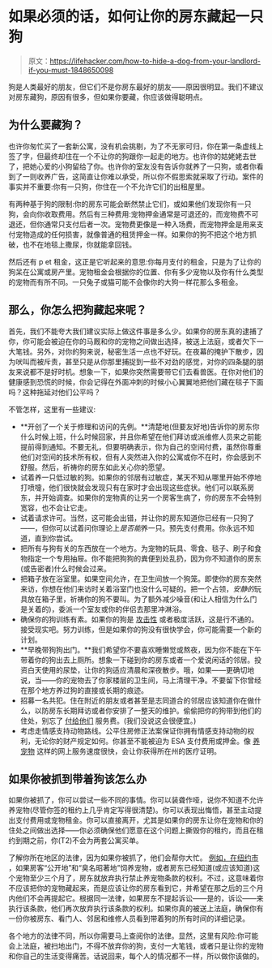 # 如果必须的话，如何让你的房东藏起一只狗

> 原文：<https://lifehacker.com/how-to-hide-a-dog-from-your-landlord-if-you-must-1848650098>

狗是人类最好的朋友，但它们不是你房东最好的朋友——原因很明显。我们不建议对房东藏狗，原因有很多，但如果你要藏，你应该做得聪明点。



## **为什么要藏狗？**

也许你匆忙买了一套新公寓，没有机会挑剔，为了不无家可归，你在第一条虚线上签了字，但最终却住在一个不让你的狗跟你一起走的地方。也许你的姑姥姥去世了，把她心爱的小狗留给了你。也许你的室友没有告诉你就养了一只狗，或者你看到了一则收养广告，这简直让你难以承受，所以你不假思索就采取了行动。案件的事实并不重要:你有一只狗，你住在一个不允许它们的出租屋里。

有两种基于狗的限制:你的房东可能会断然禁止它们，或如果他们发现你有一只狗，会向你收取费用。然后有三种费用:宠物押金通常是可退还的，而宠物费不可退还，但你通常只支付后者一次。宠物费更像是一种入场费，而宠物押金是用来支付宠物造成的任何损害，就像普通的租赁押金一样。如果你的狗不把这个地方抓破，也不在地毯上撒尿，你就能拿回钱。

然后还有 p et 租金，这正是它听起来的意思:你每月支付的租金，只是为了让你的狗呆在公寓或房产里。宠物租金会根据你的位置、你有多少宠物以及你有什么类型的宠物而有所不同。一只兔子或猫可能不会像你的大狗一样花那么多租金。

## 那么，你怎么把狗藏起来呢？

首先，我们不能夸大我们建议实际上做这件事是多么少。如果你的房东真的逮捕了你，你可能会被迫在你的马厩和你的宠物之间做出选择，被送上法庭，或者欠下一大笔钱。另外，对你的狗来说，秘密生活一点也不好玩。在夜幕的掩护下散步，因为吠叫而被斥责，甚至只是从你那里捕捉到一些不对劲的感觉，对你的四条腿的朋友来说都不是好时机。想象一下，如果你突然需要带它们去看兽医。在你对他们的健康感到恐慌的时候，你会记得在外面冲刺的时候小心翼翼地把他们藏在毯子下面吗？这种拖延对他们公平吗？

不管怎样，这里有一些建议:

*   **开创了一个关于修理和访问的先例。**清楚地(但要友好地)告诉你的房东你什么时候上班，什么时候回家，并且你希望在他们拜访或派维修人员来之前能提前得到通知。不要无礼，但要明确表示，你为自己的空间付费，虽然你尊重他们对空间的技术所有权，但有人突然进入你的公寓或你不在时，你会感到不舒服。然后，祈祷你的房东如此关心你的愿望。
*   试着养一只低过敏的狗。如果你的邻居有过敏症，某天不知从哪里开始不停地打喷嚏，他们很快就会发现只有在家时才会出现这些症状。他们可以联系房东，并开始调查。如果你的宠物真的让另一个房客生病了，你的房东不会特别宽容，也不会让它走。
*   试着请求许可。当然，这可能会出错，并让你的房东知道你已经有一只狗了——，但你可以试着问你理论上*是否能*养一只。预先支付费用。你永远不知道，直到你尝试。
*   把所有与狗有关的东西放在一个地方。为宠物的玩具、零食、毯子、刷子和食物指定一个专用抽屉。你不能把狗狗的粪便到处乱扔，因为你不知道你的房东(或告密者)什么时候会过来。
*   把箱子放在浴室里。如果空间允许，在卫生间放一个狗笼。即使你的房东突然来访，你想在他们来访时关着浴室门也没什么可疑的。把一个占领，*安静的*玩具放在箱子里，祈祷你的狗不要叫。为了额外减少噪音(和让人相信为什么门是关着的)，委派一个室友或你的伴侣去那里冲淋浴。
*   确保你的狗训练有素。如果你的狗是 [攻击性](https://lifehacker.com/how-to-figure-out-why-your-dog-is-aggressive-and-what-t-1847483569) 或者极度活跃，这是行不通的。接受现实吧。努力训练，但是如果你的狗没有很快学会，你可能需要一个新的计划。
*   **早晚带狗狗出门。**我们希望你不要喜欢睡懒觉或熬夜，因为你不能在下午带着你的狗出去上厕所。想象一下碰到你的房东或者一个爱说闲话的邻居。投资白天使用的尿垫，让你的狗适应清晨和深夜散步。哦，如果——更确切地说，当——你的宠物去了你家楼层的卫生间，马上清理干净。不要留下你曾经在那个地方养过狗的直接或长期的痕迹。
*   招募一名共犯。住在附近的朋友或者甚至是志同道合的邻居应该知道你在做什么，以防房东长期拜访或者你安排了一整天的维护。偷偷把你的狗带到他们的住处，别忘了 [付给他们](https://lifehacker.com/how-to-prepare-your-dog-for-an-extended-separation-1848601512) 服务费。(我们没说这会很便宜。)
*   考虑走情感支持动物路线。公平住房修正法案保证你拥有情感支持动物的权利，无论你的财产规定如何。你甚至不能被迫为 ESA 支付费用或押金。像 [养宠物](https://www.supportpets.com/?cjevent=f08d056ea3b111ec839e03cb0a82b824) 这样的网上服务速度很快，会让你获得所在州的医疗证明。

## **如果你被抓到带着狗该怎么办**

如果你被抓了，你可以尝试一些不同的事情。你可以装聋作哑，说你不知道不允许养宠物(尽管你签的租约上几乎肯定写得很清楚)。你可以表现出悔悟，甚至主动提出支付费用或宠物租金。你可以直接离开，尤其是如果你的房东让你在宠物和你的住处之间做出选择——你必须确保他们愿意在这个问题上撕毁你的租约，而且在租约到期之前，你(T2)不会为两套公寓买单。

了解你所在地区的法律，因为如果你被抓了，他们会帮你大忙。 [例如，在纽约市](https://mobilizationforjustice.org/wp-content/uploads/A-Tenants-Guide-to-NYCs-Pet-Laws.pdf) ，如果房客“公开地”和“臭名昭著地”饲养宠物，或者房东已经知道(或应该知道)这个宠物至少三个月了，房东就放弃执行禁止养宠物条款的权利。不过，这意味着你不应该把你的宠物藏起来，而是应该让你的房东看到它，并希望在那之后的三个月内他们不会再提起它。根据同一法律，如果房东不提起诉讼——是的，诉讼——来执行该条款，他们再次放弃执行该条款的权利。如果你真的被送上法庭，确保你有一份你被房东、看门人、邻居和维修人员看到带着狗的所有时间的详细记录。

各个地方的法律不同，所以你需要马上查阅你的法律。显然，这里有风险:你可能会上法庭，被扫地出门，不得不放弃你的狗，支付一大笔钱，或者只是让你的宠物和你自己的生活变得痛苦。话说回来，每个人的情况都不一样，所以做你该做的。